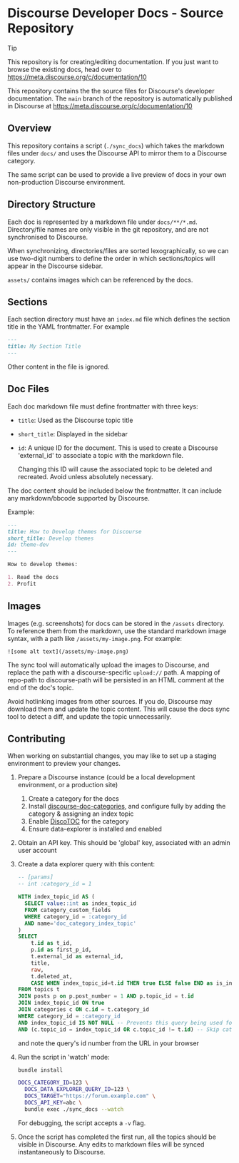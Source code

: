 # Discourse Developer Docs - Source Repository

> [!TIP]
> This repository is for creating/editing documentation. If you just want to browse the existing docs, head over to https://meta.discourse.org/c/documentation/10

This repository contains the the source files for Discourse's developer documentation. The `main` branch of the repository is automatically published in Discourse at https://meta.discourse.org/c/documentation/10

## Overview

This repository contains a script (`./sync_docs`) which takes the markdown files under `docs/` and uses the Discourse API to mirror them to a Discourse category.

The same script can be used to provide a live preview of docs in your own non-production Discourse environment.

## Directory Structure

Each doc is represented by a markdown file under `docs/**/*.md`. Directory/file names are only visible in the git repository, and are not synchronised to Discourse.

When synchronizing, directories/files are sorted lexographically, so we can use two-digit numbers to define the order in which sections/topics will appear in the Discourse sidebar.

`assets/` contains images which can be referenced by the docs.

## Sections

Each section directory must have an `index.md` file which defines the section title in the YAML frontmatter. For example

```md
---
title: My Section Title
---
```

Other content in the file is ignored.

## Doc Files

Each doc markdown file must define frontmatter with three keys:

- `title`: Used as the Discourse topic title
- `short_title`: Displayed in the sidebar
- `id`: A unique ID for the document. This is used to create a Discourse 'external_id' to associate a topic with the markdown file. 

  Changing this ID will cause the associated topic to be deleted and recreated. Avoid unless absolutely necessary.

The doc content should be included below the frontmatter. It can include any markdown/bbcode supported by Discourse.

Example:

```markdown
---
title: How to Develop themes for Discourse
short_title: Develop themes
id: theme-dev
---

How to develop themes:

1. Read the docs
2. Profit
```

## Images

Images (e.g. screenshots) for docs can be stored in the `/assets` directory. To reference them from the markdown, use the standard markdown image syntax, with a path like `/assets/my-image.png`. For example:

```
![some alt text](/assets/my-image.png)
```

The sync tool will automatically upload the images to Discourse, and replace the path with a discourse-specific `upload://` path. A mapping of repo-path to discourse-path will be persisted in an HTML comment at the end of the doc's topic.

Avoid hotlinking images from other sources. If you do, Discourse may download them and update the topic content. This will cause the docs sync tool to detect a diff, and update the topic unnecessarily.

## Contributing

When working on substantial changes, you may like to set up a staging environment to preview your changes.

1. Prepare a Discourse instance (could be a local development environment, or a production site)

   1. Create a category for the docs
   2. Install [discourse-doc-categories](https://github.com/discourse/discourse-doc-categories), and configure fully by adding the category & assigning an index topic
   3. Enable [DiscoTOC](https://meta.discourse.org/t/111143) for the category
   4. Ensure data-explorer is installed and enabled

2. Obtain an API key. This should be 'global' key, associated with an admin user account

3. Create a data explorer query with this content:
    ```sql
    -- [params]
    -- int :category_id = 1

    WITH index_topic_id AS (
      SELECT value::int as index_topic_id
      FROM category_custom_fields
      WHERE category_id = :category_id
      AND name='doc_category_index_topic'
    )
    SELECT
        t.id as t_id,
        p.id as first_p_id,
        t.external_id as external_id,
        title,
        raw,
        t.deleted_at,
        CASE WHEN index_topic_id=t.id THEN true ELSE false END as is_index_topic
    FROM topics t
    JOIN posts p on p.post_number = 1 AND p.topic_id = t.id
    JOIN index_topic_id ON true
    JOIN categories c ON c.id = t.category_id
    WHERE category_id = :category_id
    AND index_topic_id IS NOT NULL -- Prevents this query being used for non-doc categories
    AND (c.topic_id = index_topic_id OR c.topic_id != t.id) -- Skip category description topic, unless its also the index
    ```
    and note the query's id number from the URL in your browser

4. Run the script in 'watch' mode:

   ```bash
   bundle install

   DOCS_CATEGORY_ID=123 \
     DOCS_DATA_EXPLORER_QUERY_ID=123 \
     DOCS_TARGET="https://forum.example.com" \
     DOCS_API_KEY=abc \
     bundle exec ./sync_docs --watch
   ```
    For debugging, the script accepts a `-v` flag.

5. Once the script has completed the first run, all the topics should be visible in Discourse. Any edits to markdown files will be synced instantaneously to Discourse.
